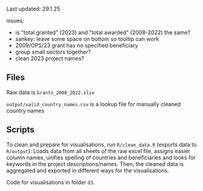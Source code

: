 Last updated: 29.1.25

issues:

- is "total granted" (2023) and "total awarded" (2008-2022) the same?
- sankey: leave some space on bottom so tooltip can work
- 2009/OPS/23 grant has no specified beneficiary
- group small sectors together?
- clean 2023 project names?

## Files

Raw data is `Grants_2008_2022.xlsx`

`output/valid_country_names.csv` is a lookup file for manually cleaned country names

## Scripts

To clean and prepare for visualisations, run `R/clean_data.R` (exports data to `R/output`): Loads data from all sheets of the raw excel file, assigns easier column names, unifies spelling of countries and beneficiaries and looks for keywords in the project descriptions/names. Then, the cleaned data is aggregated and exported in different ways for the visualisations.

Code for visualisations in folder `d3`.

